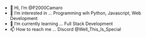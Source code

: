- 👋 Hi, I’m @P2000Camaro
- 👀 I’m interested in ... Programming wih Python, Javascript, Web Development  
- 🌱 I’m currently learning ... Full Stack Development
- 📫 How to reach me ... Discord @Well_This_Is_Special

<!---
P2000Camaro/P2000Camaro is a ✨ special ✨ repository because its `README.md` (this file) appears on your GitHub profile.
You can click the Preview link to take a look at your changes.
--->
